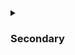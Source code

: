 <details>
<summary class="collapsible-header">
	
### Secondary

</summary>
<DemoContainer>
	<MButton label="Secondary" severity="secondary" />
	<MButton label="Secondary" variant="text" severity="secondary" />
	<MButton label="Secondary" variant="outlined" severity="secondary" />
	<MButton label="Secondary" severity="secondary" rounded />
	<MButton label="Secondary" variant="text" severity="secondary" rounded />
	<MButton label="Secondary" variant="outlined" severity="secondary" rounded />
</DemoContainer>

::: code-group

```vue [Composition API]
<template>
	<MButton label="Secondary" severity="secondary" />
	<MButton label="Secondary" variant="text" severity="secondary" />
	<MButton label="Secondary" variant="outlined" severity="secondary" />
	<MButton label="Secondary" severity="secondary" rounded />
	<MButton label="Secondary" variant="text" severity="secondary" rounded />
	<MButton label="Secondary" variant="outlined" severity="secondary" rounded />
</template>
```

```vue [Options API]
<template>
	<MButton label="Secondary" severity="secondary" />
	<MButton label="Secondary" variant="text" severity="secondary" />
	<MButton label="Secondary" variant="outlined" severity="secondary" />
	<MButton label="Secondary" severity="secondary" rounded />
	<MButton label="Secondary" variant="text" severity="secondary" rounded />
	<MButton label="Secondary" variant="outlined" severity="secondary" rounded />
</template>
```

:::

</details>
